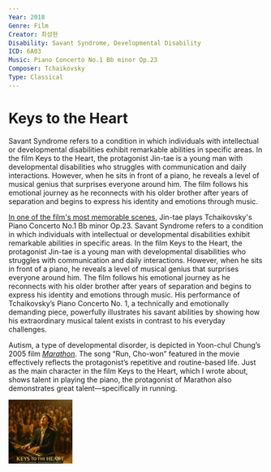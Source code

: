 ```yaml
---
Year: 2018
Genre: Film
Creator: 최성현
Disability: Savant Syndrome, Developmental Disability
ICD: 6A03
Music: Piano Concerto No.1 Bb minor Op.23
Composer: Tchaikovsky
Type: Classical
---
```


# Keys to the Heart

Savant Syndrome refers to a condition in which individuals with intellectual or developmental disabilities exhibit remarkable abilities in specific areas. In the film Keys to the Heart, the protagonist Jin-tae is a young man with developmental disabilities who struggles with communication and daily interactions. However, when he sits in front of a piano, he reveals a level of musical genius that surprises everyone around him. The film follows his emotional journey as he reconnects with his older brother after years of separation and begins to express his identity and emotions through music.

[In one of the film's most memorable scenes](https://youtu.be/fLt6uvYrxRk?si=J60Kcz7gmK--xaYv), Jin-tae plays Tchaikovsky's Piano Concerto No.1 Bb minor Op.23. Savant Syndrome refers to a condition in which individuals with intellectual or developmental disabilities exhibit remarkable abilities in specific areas. In the film Keys to the Heart, the protagonist Jin-tae is a young man with developmental disabilities who struggles with communication and daily interactions. However, when he sits in front of a piano, he reveals a level of musical genius that surprises everyone around him. The film follows his emotional journey as he reconnects with his older brother after years of separation and begins to express his identity and emotions through music. His performance of Tchaikovsky’s Piano Concerto No. 1, a technically and emotionally demanding piece, powerfully illustrates his savant abilities by showing how his extraordinary musical talent exists in contrast to his everyday challenges.

Autism, a type of developmental disorder, is depicted in Yoon-chul Chung’s 2005 film [*Marathon*](kim_taehyeong.md). The song “Run, Cho-won” featured in the movie effectively reflects the protagonist’s repetitive and routine-based life. Just as the main character in the film Keys to the Heart, which I wrote about, shows talent in playing the piano, the protagonist of Marathon also demonstrates great talent—specifically in running.

<img src="./park_sebin_img.png" alt="image depicting Savant Syndrome" style="width:25%;" />
